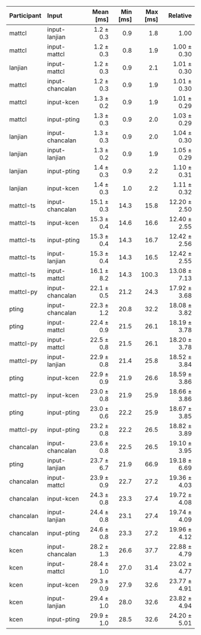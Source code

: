 | Participant | Input | Mean [ms] | Min [ms] | Max [ms] | Relative |
|:---|:---|---:|---:|---:|---:|
| mattcl | input-lanjian | 1.2 ± 0.3 | 0.9 | 1.8 | 1.00 |
| mattcl | input-mattcl | 1.2 ± 0.3 | 0.8 | 1.9 | 1.00 ± 0.30 |
| lanjian | input-mattcl | 1.2 ± 0.3 | 0.9 | 2.1 | 1.01 ± 0.30 |
| mattcl | input-chancalan | 1.2 ± 0.3 | 0.9 | 1.9 | 1.01 ± 0.30 |
| mattcl | input-kcen | 1.3 ± 0.2 | 0.9 | 1.9 | 1.01 ± 0.29 |
| mattcl | input-pting | 1.3 ± 0.3 | 0.9 | 2.0 | 1.03 ± 0.29 |
| lanjian | input-chancalan | 1.3 ± 0.3 | 0.9 | 2.0 | 1.04 ± 0.30 |
| lanjian | input-lanjian | 1.3 ± 0.2 | 0.9 | 1.9 | 1.05 ± 0.29 |
| lanjian | input-pting | 1.4 ± 0.3 | 0.9 | 2.2 | 1.10 ± 0.31 |
| lanjian | input-kcen | 1.4 ± 0.3 | 1.0 | 2.2 | 1.11 ± 0.32 |
| mattcl-ts | input-chancalan | 15.1 ± 0.3 | 14.3 | 15.8 | 12.20 ± 2.50 |
| mattcl-ts | input-kcen | 15.3 ± 0.4 | 14.6 | 16.6 | 12.40 ± 2.55 |
| mattcl-ts | input-pting | 15.3 ± 0.4 | 14.3 | 16.7 | 12.42 ± 2.56 |
| mattcl-ts | input-lanjian | 15.3 ± 0.4 | 14.3 | 16.5 | 12.42 ± 2.55 |
| mattcl-ts | input-mattcl | 16.1 ± 8.2 | 14.3 | 100.3 | 13.08 ± 7.13 |
| mattcl-py | input-chancalan | 22.1 ± 0.5 | 21.2 | 24.3 | 17.92 ± 3.68 |
| pting | input-chancalan | 22.3 ± 1.2 | 20.8 | 32.2 | 18.08 ± 3.82 |
| pting | input-mattcl | 22.4 ± 0.9 | 21.5 | 26.1 | 18.19 ± 3.78 |
| mattcl-py | input-mattcl | 22.5 ± 0.8 | 21.5 | 26.1 | 18.20 ± 3.78 |
| mattcl-py | input-lanjian | 22.9 ± 0.8 | 21.4 | 25.8 | 18.52 ± 3.84 |
| pting | input-kcen | 22.9 ± 0.9 | 21.9 | 26.6 | 18.59 ± 3.86 |
| mattcl-py | input-kcen | 23.0 ± 0.8 | 21.9 | 25.9 | 18.66 ± 3.86 |
| pting | input-pting | 23.0 ± 0.6 | 22.2 | 25.9 | 18.67 ± 3.85 |
| mattcl-py | input-pting | 23.2 ± 0.8 | 22.2 | 26.5 | 18.82 ± 3.89 |
| chancalan | input-chancalan | 23.6 ± 0.8 | 22.5 | 26.5 | 19.10 ± 3.95 |
| pting | input-lanjian | 23.7 ± 6.7 | 21.9 | 66.9 | 19.18 ± 6.69 |
| chancalan | input-mattcl | 23.9 ± 0.9 | 22.7 | 27.2 | 19.36 ± 4.03 |
| chancalan | input-kcen | 24.3 ± 0.8 | 23.3 | 27.4 | 19.72 ± 4.08 |
| chancalan | input-lanjian | 24.4 ± 0.8 | 23.1 | 27.4 | 19.74 ± 4.09 |
| chancalan | input-pting | 24.6 ± 0.8 | 23.3 | 27.2 | 19.96 ± 4.12 |
| kcen | input-chancalan | 28.2 ± 1.3 | 26.6 | 37.7 | 22.88 ± 4.79 |
| kcen | input-mattcl | 28.4 ± 1.0 | 27.0 | 31.4 | 23.02 ± 4.77 |
| kcen | input-kcen | 29.3 ± 0.9 | 27.9 | 32.6 | 23.77 ± 4.91 |
| kcen | input-lanjian | 29.4 ± 1.0 | 28.0 | 32.6 | 23.82 ± 4.94 |
| kcen | input-pting | 29.9 ± 1.0 | 28.5 | 32.6 | 24.20 ± 5.01 |
